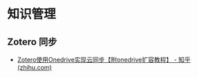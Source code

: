 # 知识管理

## Zotero 同步

- [Zotero使用Onedrive实现云同步【附onedrive扩容教程】 - 知乎 (zhihu.com)](https://zhuanlan.zhihu.com/p/408027026)

